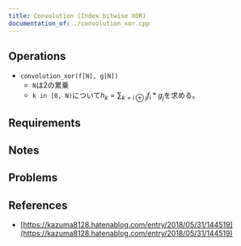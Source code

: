 ```yaml
---
title: Convolution (Index bitwise XOR)
documentation_of: ./convolution_xor.cpp
---
```


## Operations

- `convolution_xor(f[N], g[N])`
	- `N`は2の累乗
	- `k in [0, N)`について$h_k = \sum_{k=i \oplus j} f_i * g_j$を求める。

## Requirements

## Notes

## Problems

## References

- [https://kazuma8128.hatenablog.com/entry/2018/05/31/144519](https://kazuma8128.hatenablog.com/entry/2018/05/31/144519)
